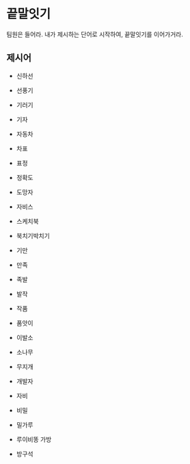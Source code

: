 # 끝말잇기

팀원은 들어라. 내가 제시하는 단어로 시작하여, 끝말잇기를 이어가거라. 



## 제시어

- 신하선

- 선풍기

- 기러기

- 기자

- 자동차

- 차표

- 표정

- 정확도

- 도망자

- 자비스

- 스케치북

- 북치기박치기

- 기만

- 만족

- 족발

- 발작

- 작품

- 품앗이

- 이발소

- 소나무

- 무지개

- 개발자

- 자비

- 비밀

- 밀가루

- 루이비똥 가방

- 방구석

  

  
